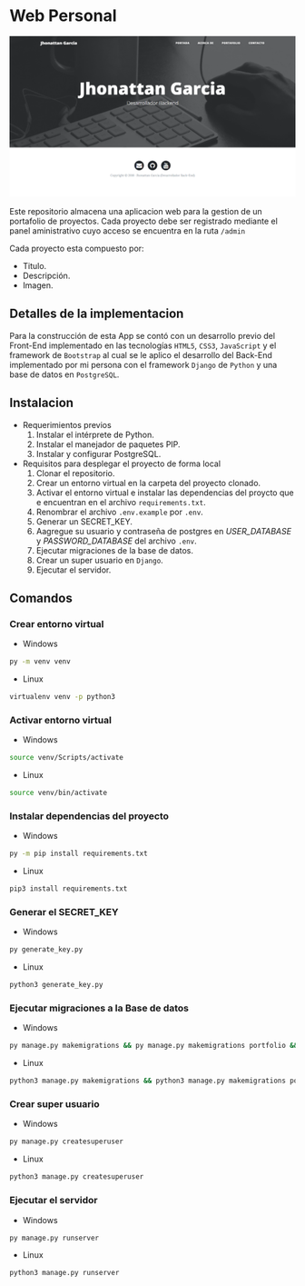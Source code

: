 # Web Personal

![Vista previa de la web personl](./core/static/core/img/demo.png)

Este repositorio almacena una aplicacion web para la gestion de un portafolio de proyectos. Cada proyecto debe ser registrado mediante el panel aministrativo cuyo acceso se encuentra en la ruta `/admin`

Cada proyecto esta compuesto por:
* Titulo.
* Descripción.
* Imagen.

## Detalles de la implementacion

Para la construcción de esta App se contó con un desarrollo previo del Front-End implementado en las tecnologías `HTML5`, `CSS3`, `JavaScript` y el framework de `Bootstrap` al cual se le aplico el desarrollo del Back-End implementado por mi persona con el framework `Django` de `Python` y una base de datos en `PostgreSQL`.

## Instalacion

* Requerimientos previos
    1. Instalar el intérprete  de Python.
    2. Instalar el manejador de paquetes PIP.
    3. Instalar y configurar PostgreSQL.
* Requisitos para desplegar el proyecto de forma local
    1. Clonar el repositorio.
    2. Crear un entorno virtual en la carpeta del proyecto clonado.
    3. Activar el entorno virtual e instalar las dependencias del proycto que e encuentran en el archivo `requirements.txt`.
    4. Renombrar el archivo `.env.example` por `.env`.
    5. Generar un SECRET_KEY.
    6. Aagregue su usuario y contraseña de postgres en *USER_DATABASE* y *PASSWORD_DATABASE* del archivo `.env`.
    7. Ejecutar migraciones de la base de datos.
    8. Crear un super usuario en `Django`.
    9. Ejecutar el servidor.

## Comandos
### Crear entorno virtual
* Windows
```bash
py -m venv venv
```

* Linux
```bash
virtualenv venv -p python3
```

### Activar entorno virtual
* Windows
```bash
source venv/Scripts/activate
```

* Linux
```bash
source venv/bin/activate
```

### Instalar dependencias del proyecto
* Windows
```bash
py -m pip install requirements.txt
```

* Linux
```bash
pip3 install requirements.txt
```

### Generar el SECRET_KEY
* Windows
```bash
py generate_key.py
```

* Linux
```bash
python3 generate_key.py
```

### Ejecutar migraciones a la Base de datos
* Windows
```bash
py manage.py makemigrations && py manage.py makemigrations portfolio && py manage.py migrate
```

* Linux
```bash
python3 manage.py makemigrations && python3 manage.py makemigrations portfolio && python3 manage.py migrate
```

### Crear super usuario
* Windows
```bash
py manage.py createsuperuser
```

* Linux
```bash
python3 manage.py createsuperuser
```

### Ejecutar el servidor
* Windows
```bash
py manage.py runserver
```

* Linux
```bash
python3 manage.py runserver
```